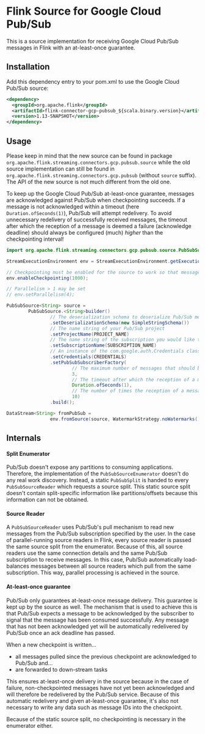 # Flink Source for Google Cloud Pub/Sub

This is a source implementation for receiving Google Cloud Pub/Sub messages in Flink with an at-least-once guarantee.

## Installation

Add this dependency entry to your pom.xml to use the Google Cloud Pub/Sub source:

```xml
<dependency>
  <groupId>org.apache.flink</groupId>
  <artifactId>flink-connector-gcp-pubsub_${scala.binary.version}</artifactId>
  <version>1.13-SNAPSHOT</version>
</dependency>
```

## Usage

Please keep in mind that the new source can be found in package `org.apache.flink.streaming.connectors.gcp.pubsub.source` while the old source implementation can still be found in `org.apache.flink.streaming.connectors.gcp.pubsub` (without `source` suffix). The API of the new source is not much different from the old one.

To keep up the Google Cloud Pub/Sub at-least-once guarantee, messages are acknowledged against Pub/Sub when checkpointing succeeds. If a message is not acknowledged within a timeout (here `Duration.ofSeconds(1)`), Pub/Sub will attempt redelivery. To avoid unnecessary redelivery of successfully received messages, the timeout after which the reception of a message is deemed a failure (acknowledge deadline) should always be configured (much) *higher* than the checkpointing interval!

```java
import org.apache.flink.streaming.connectors.gcp.pubsub.source.PubSubSource;

StreamExecutionEnvironment env = StreamExecutionEnvironment.getExecutionEnvironment();

// Checkpointing must be enabled for the source to work so that messages can be acknowledged towards Pub/Sub
env.enableCheckpointing(1000);

// Parallelism > 1 may be set
// env.setParallelism(4);

PubSubSource<String> source =
        PubSubSource.<String>builder()
                // The deserialization schema to deserialize Pub/Sub messages
                .setDeserializationSchema(new SimpleStringSchema())
                // The name string of your Pub/Sub project
                .setProjectName(PROJECT_NAME)
                // The name string of the subscription you would like to receive messages from
                .setSubscriptionName(SUBSCRIPTION_NAME)
                // An instance of the com.google.auth.Credentials class to authenticate against Google Cloud
                .setCredentials(CREDENTIALS)
                .setPubSubSubscriberFactory(
                        // The maximum number of messages that should be pulled in one go
                        3,
                        // The timeout after which the reception of a message is deemed a failure
                        Duration.ofSeconds(1),
                        // The number of times the reception of a message should be retried in case of failure
                        10)
                .build();

DataStream<String> fromPubSub =
                env.fromSource(source, WatermarkStrategy.noWatermarks(), "pubsub-source");
```

## Internals

#### Split Enumerator

Pub/Sub doesn't expose any partitions to consuming applications. Therefore, the implementation of the `PubSubSourceEnumerator` doesn't do any real work discovery. Instead, a static `PubSubSplit` is handed to every `PubSubSourceReader` which requests a source split. This static source split doesn't contain split-specific information like partitions/offsets because this information can not be obtained.

#### Source Reader

A `PubSubSourceReader` uses Pub/Sub's pull mechanism to read new messages from the Pub/Sub subscription specified by the user. In the case of parallel-running source readers in Flink, every source reader is passed the same source split from the enumerator. Because of this, all source readers use the same connection details and the same Pub/Sub subscription to receive messages. In this case, Pub/Sub automatically load-balances messages between all source readers which pull from the same subscription. This way, parallel processing is achieved in the source.

#### At-least-once guarantee

Pub/Sub only guarantees at-least-once message delivery. This guarantee is kept up by the source as well. The mechanism that is used to achieve this is that Pub/Sub expects a message to be acknowledged by the subscriber to signal that the message has been consumed successfully. Any message that has not been acknowledged yet will be automatically redelivered by Pub/Sub once an ack deadline has passed.

When a new checkpoint is written...
- all messages pulled since the previous checkpoint are acknowledged to Pub/Sub and...
- are forwarded to down-stream tasks

This ensures at-least-once delivery in the source because in the case of failure, non-checkpointed messages have not yet been acknowledged and will therefore be redelivered by the Pub/Sub service. Because of this automatic redelivery and given at-least-once guarantee, it's also not necessary to write any data such as message IDs into the checkpoint.

Because of the static source split, no checkpointing is necessary in the enumerator either.

